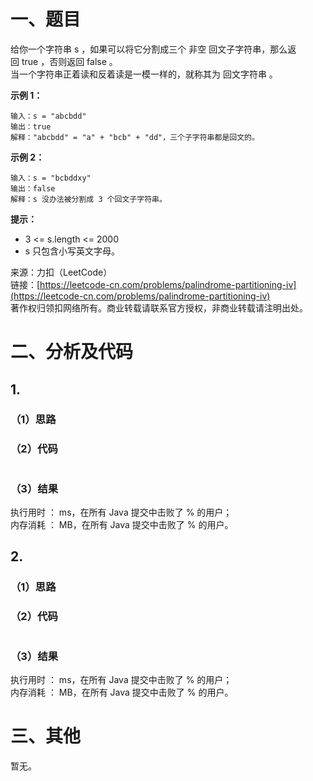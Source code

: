 # 一、题目
给你一个字符串 s ，如果可以将它分割成三个 非空 回文子字符串，那么返回 true ，否则返回 false 。     
当一个字符串正着读和反着读是一模一样的，就称其为 回文字符串 。      
     
**示例 1：**    
```
输入：s = "abcbdd"
输出：true
解释："abcbdd" = "a" + "bcb" + "dd"，三个子字符串都是回文的。
```
**示例 2：**    
```
输入：s = "bcbddxy"
输出：false
解释：s 没办法被分割成 3 个回文子字符串。
```
**提示：**    
- 3 <= s.length <= 2000
- s 只包含小写英文字母。  
       
来源：力扣（LeetCode）     
链接：[https://leetcode-cn.com/problems/palindrome-partitioning-iv](https://leetcode-cn.com/problems/palindrome-partitioning-iv)     
著作权归领扣网络所有。商业转载请联系官方授权，非商业转载请注明出处。     
# 二、分析及代码    
## 1. 
### （1）思路
  
### （2）代码
```java

```
### （3）结果
执行用时 ： ms，在所有 Java 提交中击败了 % 的用户；    
内存消耗 ： MB，在所有 Java 提交中击败了 % 的用户。      
## 2. 
### （1）思路
  
### （2）代码
```java

```
### （3）结果
执行用时 ： ms，在所有 Java 提交中击败了 % 的用户；    
内存消耗 ： MB，在所有 Java 提交中击败了 % 的用户。   
# 三、其他
暂无。  
